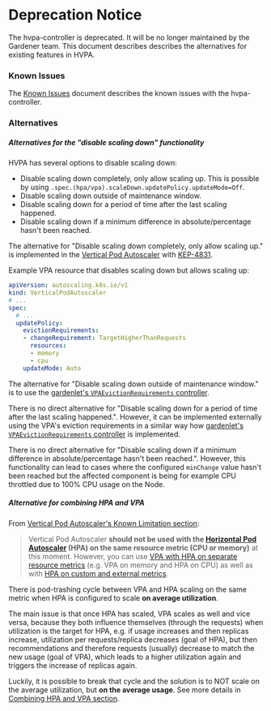 # Deprecation Notice

The hvpa-controller is deprecated. It will be no longer maintained by the Gardener team.
This document describes describes the alternatives for existing features in HVPA.

### Known Issues

The [Known Issues](docs/KnownIssues.md) document describes the known issues with the hvpa-controller.

### Alternatives

##### Alternatives for the "disable scaling down" functionality

HVPA has several options to disable scaling down:
- Disable scaling down completely, only allow scaling up. This is possible by using `.spec.(hpa/vpa).scaleDown.updatePolicy.updateMode=Off`.
- Disable scaling down outside of maintenance window.
- Disable scaling down for a period of time after the last scaling happened.
- Disable scaling down if a minimum difference in absolute/percentage hasn't been reached.

The alternative for "Disable scaling down completely, only allow scaling up." is implemented in the [Vertical Pod Autoscaler](https://github.com/kubernetes/autoscaler/tree/master) with [KEP-4831](https://github.com/kubernetes/autoscaler/tree/master/vertical-pod-autoscaler/enhancements/4831-control-eviction-behavior).

Example VPA resource that disables scaling down but allows scaling up:
```yaml
apiVersion: autoscaling.k8s.io/v1
kind: VerticalPodAutoscaler
# ...
spec:
  # ...
  updatePolicy:
    evictionRequirements:
    - changeRequirement: TargetHigherThanRequests
      resources:
      - memory
      - cpu
    updateMode: Auto
```

The alternative for "Disable scaling down outside of maintenance window." is to use the [gardenlet's `VPAEvictionRequirements` controller](https://github.com/gardener/gardener/blob/master/docs/concepts/gardenlet.md#vpaevictionrequirements-controller).

There is no direct alternative for "Disable scaling down for a period of time after the last scaling happened.". However, it can be implemented externally using the VPA's eviction requirements in a similar way how [gardenlet's `VPAEvictionRequirements` controller](https://github.com/gardener/gardener/blob/master/docs/concepts/gardenlet.md#vpaevictionrequirements-controller) is implemented.

There is no direct alternative for "Disable scaling down if a minimum difference in absolute/percentage hasn't been reached.". However, this functionality can lead to cases where the configured `minChange` value hasn't been reached but the affected component is being for example CPU throttled due to 100% CPU usage on the Node.

##### Alternative for combining HPA and VPA

From [Vertical Pod Autoscaler's Known Limitation section](https://github.com/kubernetes/autoscaler/tree/master/vertical-pod-autoscaler#known-limitations):
>  Vertical Pod Autoscaler **should not be used with the [Horizontal Pod Autoscaler](https://kubernetes.io/docs/tasks/run-application/horizontal-pod-autoscale/#support-for-resource-metrics) (HPA) on the same resource metric (CPU or memory)** at this moment. However, you can use [VPA with HPA on separate resource metrics](https://github.com/kubernetes/autoscaler/issues/6247) (e.g. VPA on memory and HPA on CPU) as well as with [HPA on custom and external metrics](https://kubernetes.io/docs/tasks/run-application/horizontal-pod-autoscale/#scaling-on-custom-metrics).

There is pod-trashing cycle between VPA and HPA scaling on the same metric when HPA is configured to scale **on average utilization**. 

The main issue is that once HPA has scaled, VPA scales as well and vice versa, because they both influence themselves (through the requests) when utilization is the target for HPA, e.g. if usage increases and then replicas increase, utilization per requests/replica decreases (goal of HPA), but then recommendations and therefore requests (usually) decrease to match the new usage (goal of VPA), which leads to a higher utilization again and triggers the increase of replicas again.

Luckily, it is possible to break that cycle and the solution is to NOT scale on the average utilization, but **on the average usage**. See more details in [Combining HPA and VPA section](https://github.com/gardener/gardener/blob/master/docs/usage/autoscaling/shoot_pod_autoscaling_best_practices.md#combining-hpa-and-vpa).
